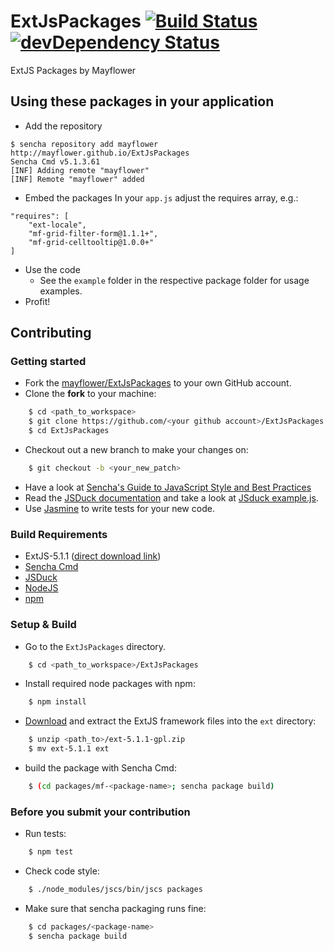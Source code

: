 # ExtJsPackages <a href="https://travis-ci.org/mayflower/ExtJsPackages/"><img src="https://travis-ci.org/mayflower/ExtJsPackages.svg?branch=master" alt="Build Status" style="max-width:100%;"></a> [![devDependency Status](https://david-dm.org/mayflower/ExtJsPackages/dev-status.svg)](https://david-dm.org/mayflower/ExtJsPackages#info=devDependencies)
ExtJS Packages by Mayflower

## Using these packages in your application

* Add the repository
```
$ sencha repository add mayflower http://mayflower.github.io/ExtJsPackages
Sencha Cmd v5.1.3.61
[INF] Adding remote "mayflower"
[INF] Remote "mayflower" added
```
* Embed the packages
In your `app.js` adjust the requires array, e.g.:
```
"requires": [
    "ext-locale",
    "mf-grid-filter-form@1.1.1+",
    "mf-grid-celltooltip@1.0.0+"
]
```
* Use the code
    * See the ```example``` folder in the respective package folder for usage examples.
* Profit!

## Contributing

### Getting started

* Fork the [mayflower/ExtJsPackages](https://github.com/mayflower/ExtJsPackages) to your own GitHub account.
* Clone the **fork** to your machine:

```sh
    $ cd <path_to_workspace>
    $ git clone https://github.com/<your github account>/ExtJsPackages.git
    $ cd ExtJsPackages
```
* Checkout out a new branch to make your changes on:

```sh
    $ git checkout -b <your_new_patch>
```
* Have a look at [Sencha's Guide to JavaScript Style and Best Practices](https://github.com/sencha/code-guidelines)
* Read the [JSDuck documentation](https://github.com/senchalabs/jsduck/wiki) and take a look at [JSduck example.js](https://github.com/senchalabs/jsduck/blob/master/opt/example.js).
* Use [Jasmine](http://jasmine.github.io/) to write tests for your new code.

### Build Requirements

* ExtJS-5.1.1 ([direct download link](http://cdn.sencha.com/ext/gpl/ext-5.1.1-gpl.zip))
* [Sencha Cmd](http://www.sencha.com/products/sencha-cmd/)
* [JSDuck](https://github.com/senchalabs/jsduck)
* [NodeJS](https://nodejs.org/)
* [npm](https://www.npmjs.com/)

### Setup & Build

* Go to the `ExtJsPackages` directory.
```sh
    $ cd <path_to_workspace>/ExtJsPackages
```
* Install required node packages with npm:

```sh
    $ npm install
```
* [Download](http://cdn.sencha.com/ext/gpl/ext-5.1.1-gpl.zip) and extract the ExtJS framework files into the `ext` directory:

```sh
    $ unzip <path_to>/ext-5.1.1-gpl.zip
    $ mv ext-5.1.1 ext
```
* build the package with Sencha Cmd:

```sh
    $ (cd packages/mf-<package-name>; sencha package build)
```

### Before you submit your contribution

* Run tests:

```sh
    $ npm test
```
* Check code style:

```sh
    $ ./node_modules/jscs/bin/jscs packages
```
* Make sure that sencha packaging runs fine:

```sh
    $ cd packages/<package-name>
    $ sencha package build
```

